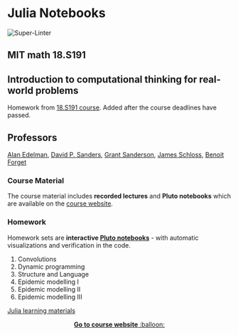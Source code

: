 # Julia Notebooks
![Super-Linter](https://github.com/AlisonDavey/Julia_notebooks/workflows/Super-Linter/badge.svg)


## MIT math 18.S191
## Introduction to computational thinking for real-world problems
Homework from [18.S191 course](https://github.com/mitmath/18S191). Added after the course deadlines have passed.

## Professors
[Alan Edelman](http://math.mit.edu/~edelman), [David P. Sanders](http://sistemas.fciencias.unam.mx/~dsanders/), [Grant Sanderson](https://www.3blue1brown.com/about), [James Schloss](https://eapsweb.mit.edu/people/jars), [Benoit Forget](https://web.mit.edu/nse/people/faculty/forget.html)

### Course Material

The course material includes **recorded lectures** and **Pluto notebooks** which are available on the [course website](https://computationalthinking.mit.edu/Fall20).

### Homework

Homework sets are **interactive [Pluto notebooks](https://github.com/fonsp/Pluto.jl)** - with automatic visualizations and verification in the code.

<ol>
<li>Convolutions</li>
<li>Dynamic programming</li>
<li>Structure and Language</li>
<li>Epidemic modelling I</li>
<li>Epidemic modelling II</li>
<li>Epidemic modelling III</li>
</ol>

[Julia learning materials](http://www.julialang.org/learning)

<p align="center"><a href="https://computationalthinking.mit.edu/Fall20"> <b>Go to course website</b> :balloon:</a></p>
